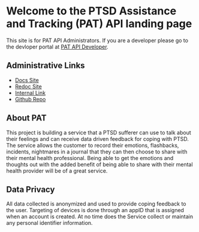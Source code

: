 # Welcome to the PTSD Assistance and Tracking (PAT) API landing page

This site is for PAT API Administrators. If you are a developer please go to the devloper portal at [PAT API Developer](https://pat-api.developer.azure-api.net).

## Administrative Links

* [Docs Site](/docs)
* [Redoc Site](/redoc)
* [Internal Link](https://aka.ms/pathack)
* [Github Repo](https://github.com/PTSD-Applications-And-Services/Pat)

## About PAT

This project is building a service that a PTSD sufferer can use to talk about their feelings and can receive data driven feedback for coping with PTSD. The service allows the customer to record their emotions, flashbacks, incidents, nightmares in a journal that they can then choose to share with their mental health professional. Being able to get the emotions and thoughts out with the added benefit of being able to share with their mental health provider will be of a great service. 

## Data Privacy 

All data collected is anonymized and used to provide coping feedback to the user.  Targeting of devices is done through an appID that is assigned when an account is created.  At no time does the Service collect or maintain any personal identifier information.